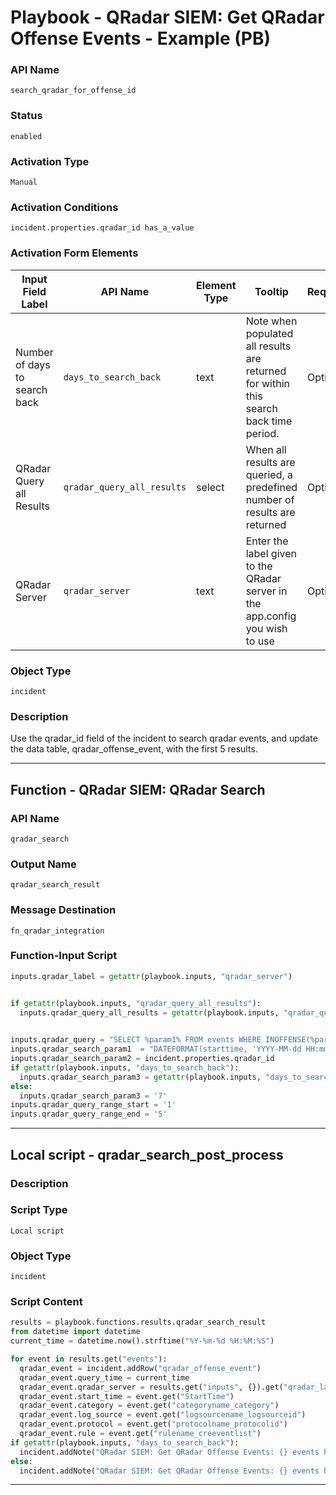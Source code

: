 <!--
    DO NOT MANUALLY EDIT THIS FILE
    THIS FILE IS AUTOMATICALLY GENERATED WITH resilient-sdk codegen
    Generated with resilient-sdk v51.0.1.1.824
-->

# Playbook - QRadar SIEM: Get QRadar Offense Events - Example (PB)

### API Name
`search_qradar_for_offense_id`

### Status
`enabled`

### Activation Type
`Manual`

### Activation Conditions
`incident.properties.qradar_id has_a_value`

### Activation Form Elements
| Input Field Label | API Name | Element Type | Tooltip | Requirement |
| ----------------- | -------- | ------------ | ------- | ----------- |
| Number of days to search back | `days_to_search_back` | text | Note when populated all results are returned for within this search back time period. | Optional |
| QRadar Query all Results | `qradar_query_all_results` | select | When all results are queried, a  predefined number of results are returned | Optional |
| QRadar Server | `qradar_server` | text | Enter the label given to the QRadar server in the app.config you wish to use | Optional |

### Object Type
`incident`

### Description
Use the qradar_id field of the incident to search qradar events, and update the data table, qradar_offense_event, with the first 5 results.


---
## Function - QRadar SIEM: QRadar Search

### API Name
`qradar_search`

### Output Name
`qradar_search_result`

### Message Destination
`fn_qradar_integration`

### Function-Input Script
```python
inputs.qradar_label = getattr(playbook.inputs, "qradar_server")


if getattr(playbook.inputs, "qradar_query_all_results"):
  inputs.qradar_query_all_results = getattr(playbook.inputs, "qradar_query_all_results")

  
inputs.qradar_query = "SELECT %param1% FROM events WHERE INOFFENSE(%param2%) LAST %param3% Days"
inputs.qradar_search_param1  = "DATEFORMAT(starttime, 'YYYY-MM-dd HH:mm') as StartTime, CATEGORYNAME(category), LOGSOURCENAME(logsourceid), PROTOCOLNAME(protocolid), RULENAME(creeventlist)"
inputs.qradar_search_param2 = incident.properties.qradar_id
if getattr(playbook.inputs, "days_to_search_back"): 
  inputs.qradar_search_param3 = getattr(playbook.inputs, "days_to_search_back")
else:
  inputs.qradar_search_param3 = '7'
inputs.qradar_query_range_start = '1'
inputs.qradar_query_range_end = '5'

```

---

## Local script - qradar_search_post_process

### Description


### Script Type
`Local script`

### Object Type
`incident`

### Script Content
```python
results = playbook.functions.results.qradar_search_result
from datetime import datetime
current_time = datetime.now().strftime("%Y-%m-%d %H:%M:%S")

for event in results.get("events"):
  qradar_event = incident.addRow("qradar_offense_event")
  qradar_event.query_time = current_time
  qradar_event.qradar_server = results.get("inputs", {}).get("qradar_label")
  qradar_event.start_time = event.get("StartTime")
  qradar_event.category = event.get("categoryname_category")
  qradar_event.log_source = event.get("logsourcename_logsourceid")
  qradar_event.protocol = event.get("protocolname_protocolid")
  qradar_event.rule = event.get("rulename_creeventlist")
if getattr(playbook.inputs, "days_to_search_back"):
  incident.addNote("QRadar SIEM: Get QRadar Offense Events: {} events have successfully been queried for the last {} days".format(len(results.get("events")), getattr(playbook.inputs,"days_to_search_back")))
else:
  incident.addNote("QRadar SIEM: Get QRadar Offense Events: {} events have successfully been queried for the last 7 days".format(len(results.get("events"))))


```

---

